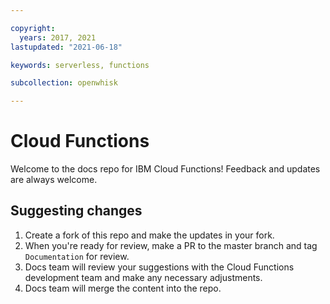 ```yaml
---

copyright:
  years: 2017, 2021
lastupdated: "2021-06-18"

keywords: serverless, functions

subcollection: openwhisk

---
```


# Cloud Functions


Welcome to the docs repo for IBM Cloud Functions! Feedback and updates are always welcome.










## Suggesting changes

1. Create a fork of this repo and make the updates in your fork.
2. When you're ready for review, make a PR to the master branch and tag `Documentation` for review.
3. Docs team will review your suggestions with the Cloud Functions development team and make any necessary adjustments.
4. Docs team will merge the content into the repo.




